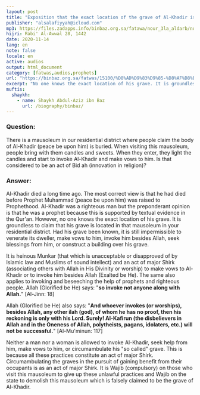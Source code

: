 ```yaml
---
layout: post
title: "Exposition that the exact location of the grave of Al-Khadir is unknown"
publisher: "alsalafiyyah@icloud.com"
mp3: https://files.zadapps.info/binbaz.org.sa/fatawa/nour_3la_aldarb/nour_811/nour_81107.mp3
hijri: Rabi' Al-Awwal 28, 1442
date: 2020-11-14
lang: en
note: false
locale: en
active: audios
output: html_document
category: [fatwas,audios,prophets]
url: "https://binbaz.org.sa/fatwas/15100/%D8%AD%D9%83%D9%85-%D8%AF%D8%B9%D8%A7%D8%A1-%D8%A7%D8%B5%D8%AD%D8%A7%D8%A8-%D8%A7%D9%84%D9%82%D8%A8%D9%88%D8%B1-%D9%88%D8%A7%D9%84%D9%86%D8%B0%D8%B1-%D9%84%D9%87%D9%85-%D9%88%D8%A7%D9%84%D8%A7%D8%B3%D8%AA%D8%BA%D8%A7%D8%AB%D8%A9-%D8%A8%D9%87%D9%85"
excerpt: "No one knows the exact location of his grave. It is groundless to claim that his grave is located in that mausoleum in your residential district."
muftis:
  shaykh: 
    - name: Shaykh Abdul-Aziz ibn Baz
      url: /biography/binbaz/
---
```


### Question:

There is a mausoleum in our residential district where people claim the body of Al-Khadir (peace be upon him) is buried. When visiting this mausoleum, people bring with them candles and sweets. When they enter, they light the candles and start to invoke Al-Khadir and make vows to him. Is that considered to be an act of Bid ah (innovation in religion)?

### Answer:
Al-Khadir died a long time ago. The most correct view is that he had died before Prophet Muhammad (peace be upon him) was raised to Prophethood. Al-Khadir was a righteous man but the preponderant opinion is that he was a prophet because this is supported by textual evidence in the Qur'an. However, no one knows the exact location of his grave. It is groundless to claim that his grave is located in that mausoleum in your residential district. Had his grave been known, it is still impermissible to venerate its dweller, make vows to him, invoke him besides Allah, seek blessings from him, or construct a building over his grave. 

It is heinous Munkar (that which is unacceptable or disapproved of by Islamic law and Muslims of sound intellect) and an act of major Shirk (associating others with Allah in His Divinity or worship) to make vows to Al-Khadir or to invoke him besides Allah (Exalted be He). The same also applies to invoking and beseeching the help of prophets and righteous people. Allah (Glorified be He) says: "**so invoke not anyone along with Allah.**" [Al-Jinn: 18]

Allah (Glorified be He) also says: "**And whoever invokes (or worships), besides Allah, any other ilah (god), of whom he has no proof, then his reckoning is only with his Lord. Surely! Al-Kafirun (the disbelievers in Allah and in the Oneness of Allah, polytheists, pagans, idolaters, etc.) will not be successful.**" [Al-Mu'minun: 117]

Neither a man nor a woman is allowed to invoke Al-Khadir, seek help from him, make vows to him, or circumambulate his "so called" grave. This is because all these practices constitute an act of major Shirk. Circumambulating the graves in the pursuit of gaining benefit from their occupants is as an act of major Shirk. It is Wajib (compulsory) on those who visit this mausoleum to give up these unlawful practices and Wajib on the state to demolish this mausoleum which is falsely claimed to be the grave of Al-Khadir. 
